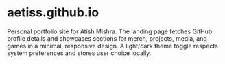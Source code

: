 # aetiss.github.io

Personal portfolio site for Atish Mishra. The landing page fetches GitHub profile details and showcases sections for merch, projects, media, and games in a minimal, responsive design. A light/dark theme toggle respects system preferences and stores user choice locally.
